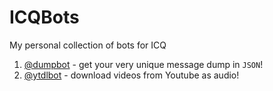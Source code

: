 # ICQBots
My personal collection of bots for ICQ

1) [@dumpbot](https://github.com/hugmouse/ICQBots/tree/master/dumpbot) - get your very unique message dump in `JSON`!
2) [@ytdlbot](https://github.com/hugmouse/ICQBots/tree/master/ytdlbot) - download videos from Youtube as audio!